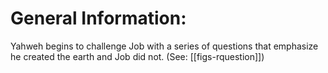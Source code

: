 # General Information:

Yahweh begins to challenge Job with a series of questions that emphasize he created the earth and Job did not. (See: [[figs-rquestion]])